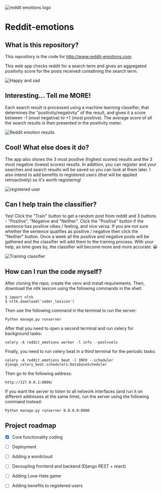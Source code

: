 ![reddit emotions logo](https://user-images.githubusercontent.com/101622750/177487525-497469fd-24a8-4c04-95c3-608d924cf38a.jpg)

# Reddit-emotions
## What is this repository?
This repository is the code for http://www.reddit-emotions.com. 

This web app checks reddit for a search term and gives an aggregated positivity score for the posts received contatining the search term.

![Happy and sad](https://user-images.githubusercontent.com/101622750/177492706-5392247e-188f-4494-9468-0d73b4669ec7.gif)

## Interesting... Tell me MORE!
Each search result is processed using a machine learning classifier, that determines the "positivity/negativity" of the result, and gives it a score between -1 (most negative) to +1 (most positive).
The average score of all the search results is then presented in the positivity meter.

![Reddit emotion results](https://user-images.githubusercontent.com/101622750/177497582-706c5265-9116-4fe7-b9b6-93b9acc8ed2e.gif)

## Cool! What else does it do?
The app also shows the 3 most positive (highest scores) results and the 3 most negative (lowest scores) results.
In addition, you can register and your searches and search results will be saved so you can look at them later. I also intend to add benefits to registered users (that will be applied retroactively) so it's worth registering!

![registered user](https://user-images.githubusercontent.com/101622750/177502852-08eba775-dc93-4521-9690-95319ec652e4.gif)

## Can I help train the classifier?
Yes! Click the "Train" button to get a random post from reddit and 3 buttons - "Positive", "Negative and "Neither". 
Click the "Positive" button if the sentence has positive vibes / feeling, and vice versa. 
If you are not sure whether the sentence qualifies as positive / negative then click the "Neither" button.
Once a week all the positive and negative posts will be gathered and the classifier will add them to the training process.
With your help, as time goes by, the classifier will become more and more accurate. :grinning:

![Training classifier](https://user-images.githubusercontent.com/101622750/177501430-dece408f-4a22-45cb-a5c9-c61573b94a24.gif)

## How can I run the code myself?
After cloning the repo, create the venv and install requirements. Then, download the nltk lexicon using the following commands in the shell:
```
$ import nltk
$ nltk.download('vader_lexicon')
```

Then use the following command in the terminal to run the server:
```
Python manage.py runserver
```

After that you need to open a second terminal and run celery for background tasks:
```
celery -A reddit_emotions worker -l info --pool=solo
```

Finally, you need to run celery beat in a third terminal for the periodic tasks:
```
celery -A reddit_emotions beat -l INFO --scheduler django_celery_beat.schedulers:DatabaseScheduler
```

Then go to the following address:
```
http://127.0.0.1:8000/
```

If you want the server to listen to all network interfaces (and run it on different addresses at the same time), run the server using the following command instead:
```
Python manage.py runserver 0.0.0.0:8000
```

## Project roadmap

- [x] Core functionality coding
- [ ] Deployment
- [ ] Adding a wordcloud
- [ ] Decoupling frontend and backend (Django REST + react)
- [ ] Adding Love-Hate game
- [ ] Adding benefits to registered users




